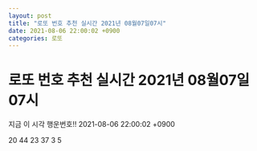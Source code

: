 ```yaml
---
layout: post
title: "로또 번호 추천 실시간 2021년 08월07일07시"
date: 2021-08-06 22:00:02 +0900
categories: 로또
---
```


# 로또 번호 추천 실시간 2021년 08월07일07시

지금 이 시각 행운번호!! 2021-08-06 22:00:02 +0900

 20  44  23  37  3  5 

